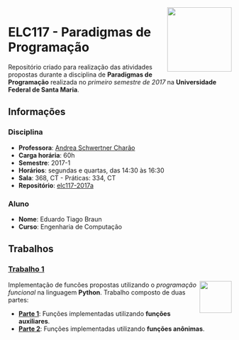 <img src="https://upload.wikimedia.org/wikipedia/commons/thumb/2/23/Brasao_UFSM_Color_300dpi.jpg/220px-Brasao_UFSM_Color_300dpi.jpg" height="145px" align="right">

# ELC117 - Paradigmas de Programação
Repositório criado para realização das atividades propostas durante a disciplina de **Paradigmas de Programação** realizada no *primeiro semestre de 2017* na **Universidade Federal de Santa Maria**.

## Informações
### Disciplina
* **Professora**: [Andrea Schwertner Charão](http://www.inf.ufsm.br/~andrea)  
* **Carga horária**: 60h
* **Semestre**: 2017-1
* **Horários**: segundas e quartas, das 14:30 às 16:30
* **Sala**: 368, CT - Práticas: 334, CT
* **Repositório**: [elc117-2017a](https://github.com/AndreaInfUFSM/elc117-2017a)

### Aluno
* **Nome**: Eduardo Tiago Braun
* **Curso**: Engenharia de Computação

## Trabalhos
### [Trabalho 1](t1/)

<img src="https://upload.wikimedia.org/wikipedia/commons/thumb/f/f8/Python_logo_and_wordmark.svg/260px-Python_logo_and_wordmark.svg.png" height="72px" align="right">

Implementação de funcões propostas utilizando o *programação funcional* na linguagem **Python**. Trabalho composto de duas partes:
* [**Parte 1**](t1/t1parte1.py): Funções implementadas utilizando **funções auxiliares**.
* [**Parte 2**](t1/t1parte2.py): Funções implementadas utilizando **funções anônimas**.

